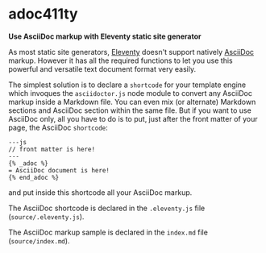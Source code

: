 # adoc411ty
**Use AsciiDoc markup with Eleventy static site generator**

As most static site generators, [Eleventy](https://11ty.dev) doesn't support natively [AsciiDoc](https://asciidoc.org/) markup.
However it has all the required functions to let you use this powerful and versatile text document format very easily.

The simplest solution is to declare a `shortcode` for your template engine which invoques the `asciidoctor.js` node module to convert any AsciiDoc markup inside a Markdown file.
You can even mix (or alternate) Markdown sections and AsciiDoc section within the same file.
But if you want to use AsciiDoc only, all you have to do is to put, just after the front matter of your page, the AsciiDoc `shortcode`:
```
---js
// front matter is here!
---
{% _adoc %}
= AsciiDoc document is here!
{% end_adoc %}
```
and put inside this shortcode all your AsciiDoc markup.

The AsciiDoc shortcode is declared in the `.eleventy.js` file (`source/.eleventy.js`).

The AsciiDoc markup sample is declared in the `index.md` file (`source/index.md`).
